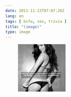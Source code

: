 ```yaml
---
date: 2011-11-22T07:07:28Z
lang: en
tags: [ bsfw, sex, trivia ]
title: "(image)"
type: image
---
```


<figure>
<a href="https://hugo.ferreira.cc/920/attachment/921/"
rel="attachment"><img
src="tumblr_lu7vfeZZlT1r3tp7bo1_1280-150x150.jpg"
width="150" height="150" /></a></figure>

